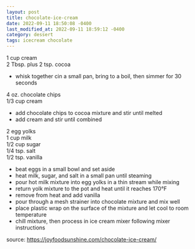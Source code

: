 ```yaml
---
layout: post
title: chocolate-ice-cream
date: 2022-09-11 18:50:08 -0400
last_modified_at: 2022-09-11 18:59:12 -0400
category: dessert
tags: icecream chocolate
---
```


1 cup cream  
2 Tbsp. plus 2 tsp. cocoa  
* whisk together cin a small pan, bring to a boil, then simmer for 30 seconds

4 oz. chocolate chips  
1/3 cup cream  
* add chocolate chips to cocoa mixture and stir until melted
* add cream and stir until combined

2 egg yolks  
1 cup milk  
1/2 cup sugar  
1/4 tsp. salt  
1/2 tsp. vanilla  
* beat eggs in a small bowl and set aside
* heat milk, sugar, and salt in a small pan until steaming
* pour hot milk mixture into egg yolks in a thin stream while mixing
* return yolk mixture to the pot and heat until it reaches 170°F
* remove from heat and add vanilla
* pour through a mesh strainer into chocolate mixture and mix well
* place plastic wrap on the surface of the mixture and let cool to room temperature
* chill mixture, then process in ice cream mixer following mixer instructions

source: <https://joyfoodsunshine.com/chocolate-ice-cream/>
